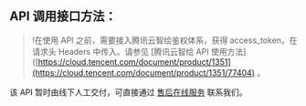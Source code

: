 ## API 调用接口方法：
>!在使用 API 之前，需要接入腾讯云智绘鉴权体系，获得 access_token，在请求头 Headers 中传入。请参见 [腾讯云智绘 API 使用方法]([https://cloud.tencent.com/document/product/1351](https://cloud.tencent.com/document/product/1351/77404) 。

该 API 暂时由线下人工交付，可直接通过 [售后在线服务](https://cloud.tencent.com/online-service?from=connect-us) 联系我们。
